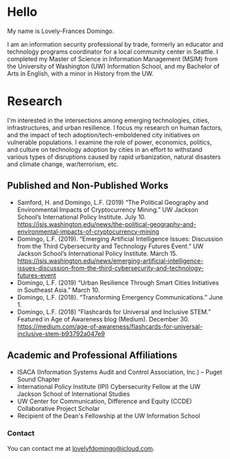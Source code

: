 
# Hello
My name is Lovely-Frances Domingo.

I am an information security professional by trade, formerly an educator and technology programs coordinator for a local community center in Seattle. I completed my Master of Science in Information Management (MSIM) from the University of Washington (UW) Information School, and my Bachelor of Arts in English, with a minor in History from the UW.

# Research
I'm interested in the intersections among emerging technologies, cities, infrastructures, and urban resilience. I focus my research on human factors, and the impact of tech adoption/tech-emboldened city initiatives on vulnerable populations. I examine the role of power, economics, politics, and culture on technology adoption by cities in an effort to withstand various types of disruptions caused by rapid urbanization, natural disasters and climate change, war/terrorism, etc.

## Published and Non-Published Works
- Samford, H. and Domingo, L.F. (2019) “The Political Geography and Environmental Impacts of Cryptocurrency Mining.” UW Jackson School’s International Policy Institute. July 10. <https://jsis.washington.edu/news/the-political-geography-and-environmental-impacts-of-cryptocurrency-mining>
- Domingo, L.F. (2019). “Emerging Artificial Intelligence Issues: Discussion from the Third Cybersecurity and Technology Futures Event.” UW Jackson School’s International Policy Institute. March 15. <https://jsis.washington.edu/news/emerging-artificial-intelligence-issues-discussion-from-the-third-cybersecurity-and-technology-futures-event>
- Domingo, L.F. (2019) “Urban Resilience Through Smart Cities Initiatives in Southeast Asia.” March 10.
- Domingo, L.F. (2018). “Transforming Emergency Communications.” June 1.
- Domingo, L.F. (2018) “Flashcards for Universal and Inclusive STEM.” Featured in Age of Awareness blog (Medium). December 30. <https://medium.com/age-of-awareness/flashcards-for-universal-inclusive-stem-b93792a047e9>

## Academic and Professional Affiliations
- ISACA (Information Systems Audit and Control Association, Inc.) – Puget Sound Chapter
- International Policy Institute (IPI) Cybersecurity Fellow at the UW Jackson School of International Studies
- UW Center for Communication, Difference and Equity (CCDE) Collaborative Project Scholar
- Recipient of the Dean's Fellowship at the UW Information School

### Contact
You can contact me at lovelyfdomingo@icloud.com.
